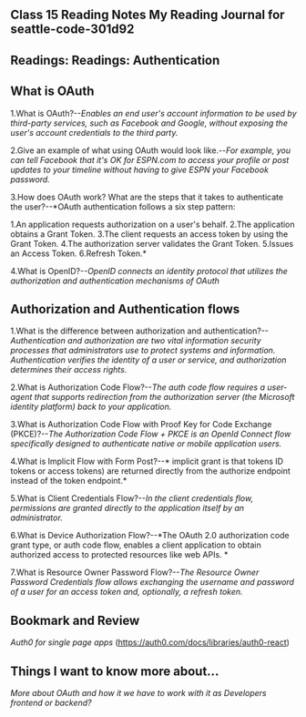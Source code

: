 ## Class 15 Reading Notes My Reading Journal for seattle-code-301d92

## Readings:  Readings: Authentication

## What is OAuth

1.What is OAuth?--*Enables an end user's account information to be used by third-party services, such as Facebook and Google, without exposing the user's account credentials to the third party.*

2.Give an example of what using OAuth would look like.--*For example, you can tell Facebook that it's OK for ESPN.com to access your profile or post updates to your timeline without having to give ESPN your Facebook password.*

3.How does OAuth work? What are the steps that it takes to authenticate the user?--*OAuth authentication follows a six step pattern:

1.An application requests authorization on a user's behalf.
2.The application obtains a Grant Token.
3.The client requests an access token by using the Grant Token.
4.The authorization server validates the Grant Token.
5.Issues an Access Token.
6.Refresh Token.*

4.What is OpenID?--*OpenID connects an identity protocol that utilizes the authorization and authentication mechanisms of OAuth*

## Authorization and Authentication flows

1.What is the difference between authorization and authentication?--*Authentication and authorization are two vital information security processes that administrators use to protect systems and information. Authentication verifies the identity of a user or service, and authorization determines their access rights.*

2.What is Authorization Code Flow?--*The auth code flow requires a user-agent that supports redirection from the authorization server (the Microsoft identity platform) back to your application.*

3.What is Authorization Code Flow with Proof Key for Code Exchange (PKCE)?--*The Authorization Code Flow + PKCE is an OpenId Connect flow specifically designed to authenticate native or mobile application users.*

4.What is Implicit Flow with Form Post?--* implicit grant is that tokens ID tokens or access tokens) are returned directly from the authorize endpoint instead of the token endpoint.*

5.What is Client Credentials Flow?--*In the client credentials flow, permissions are granted directly to the application itself by an administrator.*

6.What is Device Authorization Flow?--*The OAuth 2.0 authorization code grant type, or auth code flow, enables a client application to obtain authorized access to protected resources like web APIs. *

7.What is Resource Owner Password Flow?--*The Resource Owner Password Credentials flow allows exchanging the username and password of a user for an access token and, optionally, a refresh token.*

## Bookmark and Review

*Auth0 for single page apps*
(https://auth0.com/docs/libraries/auth0-react)

## Things I want to know more about...

*More about OAuth and how it we have to work with it as Developers frontend or backend?*
